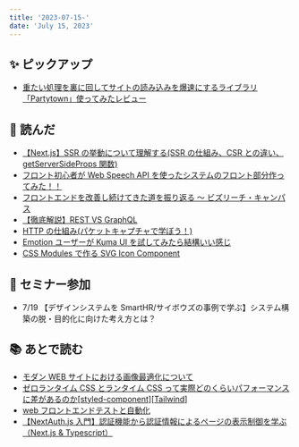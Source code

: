 ```yaml
---
title: '2023-07-15-'
date: 'July 15, 2023'
---
```


## ✨ ピックアップ

- [重たい処理を裏に回してサイトの読み込みを爆速にするライブラリ「Partytown」使ってみたレビュー](https://gigazine.net/news/20230510-partytown/)

## 👀 読んだ

- [【Next.js】SSR の挙動について理解する(SSR の仕組み、CSR との違い、getServerSideProps 関数)](https://qiita.com/marl0401/items/637c7309587305fb2f54)
- [フロント初心者が Web Speech API を使ったシステムのフロント部分作ってみた！！](https://qiita.com/yvngodowny/items/e101114168c054ff586a)
- [フロントエンドを改善し続けてきた道を振り返る 〜 ビズリーチ・キャンパス](https://engineering.visional.inc/blog/428/campus-frontend-improvement/)
- [【徹底解説】REST VS GraphQL](https://zenn.dev/nameless_sn/articles/the_differences_between_rest_and_gql)
- [HTTP の仕組み(パケットキャプチャで学ぼう！)](https://zenn.dev/masahiro_toba/books/3daf7dc0d5dfd7)
- [Emotion ユーザーが Kuma UI を試してみたら結構いい感じ](https://zenn.dev/yuneco/articles/kuma-ui-trial)
- [CSS Modules で作る SVG Icon Component](https://zenn.dev/takepepe/articles/mask-image-icon)

## 🚶 セミナー参加

- 7/19 【デザインシステムを SmartHR/サイボウズの事例で学ぶ】システム構築の脱・目的化に向けた考え方とは？

## 📚 あとで読む

- [モダン WEB サイトにおける画像最適化について](https://zenn.dev/hrbrain/articles/7f1d1d45f027c7)
- [ゼロランタイム CSS とランタイム CSS って実際どのくらいパフォーマンスに差があるのか[styled-component][Tailwind]](https://zenn.dev/maple_siro/articles/fd29bb6a051971)
- [web フロントエンドテストと自動化](https://speakerdeck.com/cybozuinsideout/web_frontend_testing_and_automation-2023?slide=27)
- [【NextAuth.js 入門】認証機能から認証情報によるページの表示制御を学ぶ（Next.js & Typescript）](https://zenn.dev/farstep/books/7a6eb67dd3bf1f)
